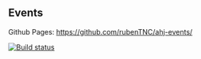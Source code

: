 ## Events
Github Pages: https://github.com/rubenTNC/ahj-events/

[![Build status](https://ci.appveyor.com/api/projects/status/skdcp4sriwj9upm3?svg=true)](https://ci.appveyor.com/project/rubenTNC/ahj-events)

